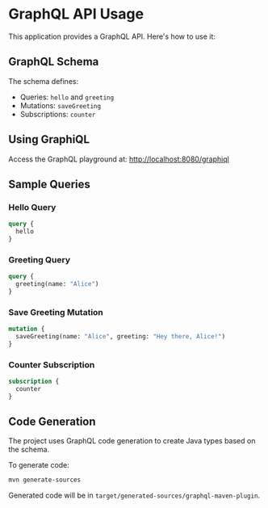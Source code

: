 # GraphQL API Usage

This application provides a GraphQL API. Here's how to use it:

## GraphQL Schema

The schema defines:
- Queries: `hello` and `greeting`
- Mutations: `saveGreeting`
- Subscriptions: `counter`

## Using GraphiQL

Access the GraphQL playground at: [http://localhost:8080/graphiql](http://localhost:8080/graphiql)

## Sample Queries

### Hello Query
```graphql
query {
  hello
}
```

### Greeting Query
```graphql
query {
  greeting(name: "Alice")
}
```

### Save Greeting Mutation
```graphql
mutation {
  saveGreeting(name: "Alice", greeting: "Hey there, Alice!")
}
```

### Counter Subscription
```graphql
subscription {
  counter
}
```

## Code Generation

The project uses GraphQL code generation to create Java types based on the schema.

To generate code:
```bash
mvn generate-sources
```

Generated code will be in `target/generated-sources/graphql-maven-plugin`. 